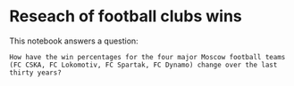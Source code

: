# Reseach of football clubs wins

This notebook answers a question:

```
How have the win percentages for the four major Moscow football teams (FC CSKA, FC Lokomotiv, FC Spartak, FC Dynamo) change over the last thirty years?
```
